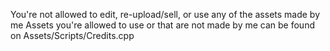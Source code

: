 You're not allowed to edit, re-upload/sell, or use any of the assets made by me
Assets you're allowed to use or that are not made by me can be found on Assets/Scripts/Credits.cpp
